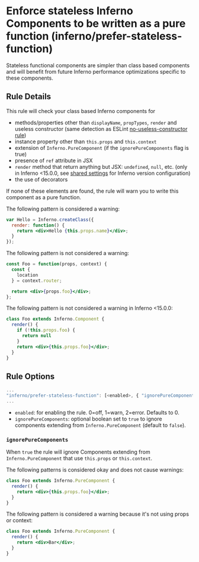 # Enforce stateless Inferno Components to be written as a pure function (inferno/prefer-stateless-function)

Stateless functional components are simpler than class based components and will benefit from future Inferno performance optimizations specific to these components.

## Rule Details

This rule will check your class based Inferno components for

* methods/properties other than `displayName`, `propTypes`, `render` and useless constructor (same detection as ESLint [no-useless-constructor rule](http://eslint.org/docs/rules/no-useless-constructor))
* instance property other than `this.props` and `this.context`
* extension of `Inferno.PureComponent` (if the `ignorePureComponents` flag is true)
* presence of `ref` attribute in JSX
* `render` method that return anything but JSX: `undefined`, `null`, etc. (only in Inferno <15.0.0, see [shared settings](https://github.com/yannickcr/eslint-plugin-inferno/blob/master/README.md#configuration) for Inferno version configuration)
* the use of decorators

If none of these elements are found, the rule will warn you to write this component as a pure function.

The following pattern is considered a warning:

```jsx
var Hello = Inferno.createClass({
  render: function() {
    return <div>Hello {this.props.name}</div>;
  }
});
```

The following pattern is not considered a warning:

```jsx
const Foo = function(props, context) {
  const {
    location
  } = context.router;

  return <div>{props.foo}</div>;
};
```

The following pattern is not considered a warning in Inferno <15.0.0:

```jsx
class Foo extends Inferno.Component {
  render() {
    if (!this.props.foo) {
      return null
    }
    return <div>{this.props.foo}</div>;
  }
}
```


## Rule Options

```js
...
"inferno/prefer-stateless-function": [<enabled>, { "ignorePureComponents": <ignorePureComponents> }]
...
```

* `enabled`: for enabling the rule. 0=off, 1=warn, 2=error. Defaults to 0.
* `ignorePureComponents`: optional boolean set to `true` to ignore components extending from `Inferno.PureComponent` (default to `false`).

### `ignorePureComponents`

When `true` the rule will ignore Components extending from `Inferno.PureComponent` that use `this.props` or `this.context`.

The following patterns is considered okay and does not cause warnings:

```jsx
class Foo extends Inferno.PureComponent {
  render() {
    return <div>{this.props.foo}</div>;
  }
}
```

The following pattern is considered a warning because it's not using props or context:

```jsx
class Foo extends Inferno.PureComponent {
  render() {
    return <div>Bar</div>;
  }
}
```
